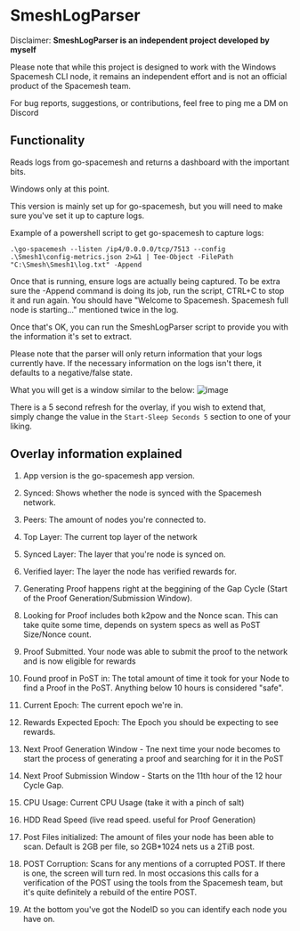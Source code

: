 # SmeshLogParser
Disclaimer:
**SmeshLogParser is an independent project developed by myself**

Please note that while this project is designed to work with the Windows Spacemesh CLI node, it remains an independent effort and is not an official product of the Spacemesh team.

For bug reports, suggestions, or contributions, feel free to ping me a DM on Discord

Functionality
-
Reads logs from go-spacemesh and returns a dashboard with the important bits.

Windows only at this point.

This version is mainly set up for go-spacemesh, but you will need to make sure you've set it up to capture logs.

Example of a powershell script to get go-spacemesh to capture logs:

```.\go-spacemesh --listen /ip4/0.0.0.0/tcp/7513 --config .\Smesh1\config-metrics.json 2>&1 | Tee-Object -FilePath "C:\Smesh\Smesh1\log.txt" -Append```

Once that is running, ensure logs are actually being captured. To be extra sure the -Append command is doing its job, run the script, CTRL+C to stop it and run again. You should have "Welcome to Spacemesh. Spacemesh full node is starting..." mentioned twice in the log.

Once that's OK, you can run the SmeshLogParser script to provide you with the information it's set to extract.

Please note that the parser will only return information that your logs currently have. If the necessary information on the logs isn't there, it defaults to a negative/false state.

What you will get is a window similar to the below:
![image](https://github.com/Dumraden/SmeshLogParser/assets/140160132/06f9c706-a83d-4ce8-9f9c-29847f6f069f)

There is a 5 second refresh for the overlay, if you wish to extend that, simply change the value in the ```Start-Sleep Seconds 5``` section to one of your liking.

Overlay information explained
-
1. App version is the go-spacemesh app version.
2. Synced: Shows whether the node is synced with the Spacemesh network.
3. Peers: The amount of nodes you're connected to.
4. Top Layer: The current top layer of the network
5. Synced Layer: The layer that you're node is synced on.
6. Verified layer: The layer the node has verified rewards for.
7. Generating Proof happens right at the beggining of the Gap Cycle (Start of the Proof Generation/Submission Window).
8. Looking for Proof includes both k2pow and the Nonce scan. This can take quite some time, depends on system specs as well as PoST Size/Nonce count.
9. Proof Submitted. Your node was able to submit the proof to the network and is now eligible for rewards
10. Found proof in PoST in: The total amount of time it took for your Node to find a Proof in the PoST. Anything below 10 hours is considered "safe".
   
11. Current Epoch: The current epoch we're in.
12. Rewards Expected Epoch: The Epoch you should be expecting to see rewards.
13. Next Proof Generation Window - Tne next time your node becomes to start the process of generating a proof and searching for it in the PoST
14. Next Proof Submission Window - Starts on the 11th hour of the 12 hour Cycle Gap. 

15. CPU Usage: Current CPU Usage (take it with a pinch of salt)
16. HDD Read Speed (live read speed. useful for Proof Generation)

17. Post Files initialized: The amount of files your node has been able to scan. Default is 2GB per file, so 2GB*1024 nets us a 2TiB post.
18. POST Corruption: Scans for any mentions of a corrupted POST. If there is one, the screen will turn red. In most occasions this calls for a verification of the POST using the tools from the Spacemesh team, but it's quite definitely a rebuild of the entire POST.

19. At the bottom you've got the NodeID so you can identify each node you have on.





